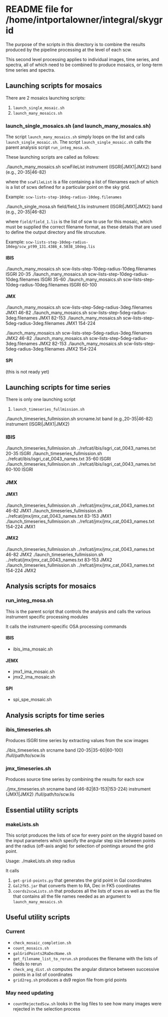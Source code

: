 # README file for /home/intportalowner/integral/skygrid

The purpose of the scripts in this directory is to combine the results produced by the pipeline processing at the level of each scw. 

This second level processing applies to individual images, time series, and spectra, all of which need to be combined to produce mosaics, or long-term time series and spectra.

## Launching scripts for mosaics

There are 2 mosaics launching scripts:

1. `launch_single_mosaic.sh`
1. `launch_many_mosaics.sh`

### launch_single_mosaics.sh (and launch_many_mosaics.sh)

The script `launch_many_mosaics.sh` simply loops on the list and calls `launch_single_mosaic.sh`. The script `launch_single_mosaic.sh` calls the parent analysis script `run_integ_mosa.sh`.

These launching scripts are called as follows:

./launch_many_mosaics.sh scwFileList instrument (ISGRI|JMX1|JMX2) band (e.g., 20-35|46-82)

where the `scwFileList` is a file containing a list of filenames each of which is a list of scws defined for a particular point on the sky grid. 

Example: `scw-lists-step-10deg-radius-10deg.filenames`

./launch_single_mosa.sh field/field_1.lis instrument (ISGRI|JMX1|JMX2) band (e.g., 20-35|46-82)

where `field/field_1.lis` is the list of scw to use for this mosaic, which must be supplied the correct filename format, as these details that are used to define the output directory and file strucuture. 

Example: `scw-lists-step-10deg-radius-10deg/scw_pt99_131.4386_4.5038_10deg.lis`


#### IBIS
./launch_many_mosaics.sh scw-lists-step-10deg-radius-10deg.filenames ISGRI 20-35
./launch_many_mosaics.sh scw-lists-step-10deg-radius-10deg.filenames ISGRI 35-60
./launch_many_mosaics.sh scw-lists-step-10deg-radius-10deg.filenames ISGRI 60-100

#### JMX
./launch_many_mosaics.sh scw-lists-step-5deg-radius-3deg.filenames JMX1 46-82
./launch_many_mosaics.sh scw-lists-step-5deg-radius-3deg.filenames JMX1 82-153
./launch_many_mosaics.sh scw-lists-step-5deg-radius-3deg.filenames JMX1 154-224

./launch_many_mosaics.sh scw-lists-step-5deg-radius-3deg.filenames JMX2 46-82
./launch_many_mosaics.sh scw-lists-step-5deg-radius-3deg.filenames JMX2 82-153
./launch_many_mosaics.sh scw-lists-step-5deg-radius-3deg.filenames JMX2 154-224


#### SPI 

(this is not ready yet)
 

## Launching scripts for time series

There is only one launching script

1. `launch_timeseries_fullmission.sh`

./launch_timeseries_fullmission.sh srcname.lst band (e.g.,20-35|46-82) instrument (ISGRI|JMX1|JMX2)

### IBIS
./launch_timeseries_fullmission.sh ../refcat/ibis/isgri_cat_0043_names.txt 20-35 ISGRI
./launch_timeseries_fullmission.sh ../refcat/ibis/isgri_cat_0043_names.txt 35-60 ISGRI
./launch_timeseries_fullmission.sh ../refcat/ibis/isgri_cat_0043_names.txt 60-100 ISGRI


### JMX

#### JMX1
./launch_timeseries_fullmission.sh ../refcat/jmx/jmx_cat_0043_names.txt 46-82 JMX1
./launch_timeseries_fullmission.sh ../refcat/jmx/jmx_cat_0043_names.txt 83-153 JMX1
./launch_timeseries_fullmission.sh ../refcat/jmx/jmx_cat_0043_names.txt 154-224 JMX1

#### JMX2
./launch_timeseries_fullmission.sh ../refcat/jmx/jmx_cat_0043_names.txt 46-82 JMX2
./launch_timeseries_fullmission.sh ../refcat/jmx/jmx_cat_0043_names.txt 83-153 JMX2
./launch_timeseries_fullmission.sh ../refcat/jmx/jmx_cat_0043_names.txt 154-224 JMX2


## Analysis scripts for mosaics

### run_integ_mosa.sh

This is the parent script that controls the analysis and calls the various instrument specific processing modules


It calls the instrument-specific OSA processing commands

#### IBIS
- ibis_ima_mosaic.sh

#### JEMX
- jmx1_ima_mosaic.sh
- jmx2_ima_mosaic.sh

#### SPI
- spi_spe_mosaic.sh


## Analysis scripts for time series

### ibis_timeseries.sh

Produces ISGRI time series by extracting values from the scw images

./ibis_timeseries.sh srcname band (20-35|35-60|60-100) /full/path/to/scw.lis

### jmx_timeseries.sh

Produces source time series by combining the results for each scw

./jmx_timeseries.sh srcname band (46-82|83-153|153-224) instrument (JMX1|JMX2) /full/path/to/scw.lis


## Essential utility scripts

### makeLists.sh

This script produces the lists of scw for every point on the skygrid based on the input parameters which specify the angular step size between points and the radius (off-axis angle) for selection of pointings around the grid point.

Usage: ./makeLists.sh step radius

It calls

1. `get-grid-points.py` that generates the grid point in Gal coordinates
1. `Gal2fk5.jar` that converts them to RA, Dec in FK5 coordinates
1. `coords2scwLists.sh` that produces all the lists of scws as well as the file that contains all the file names needed as an argument to `launch_many_mosaics.sh`


##  Useful utility scripts

### Current
- `check_mosaic_completion.sh`
- `count_mosaics.sh`
- `galGridPoints2RaDecName.sh`
- `get_filename_list_to_rerun.sh` produces the filename with the lists of fields to rerun
- `check_ang_dist.sh` computes the angular distance between successive points in a list of coordinates
- `grid2reg.sh` produces a ds9 region file from grid points


### May need updating
- `countRejectedScw.sh` looks in the log files to see how many images were rejected in the selection process
